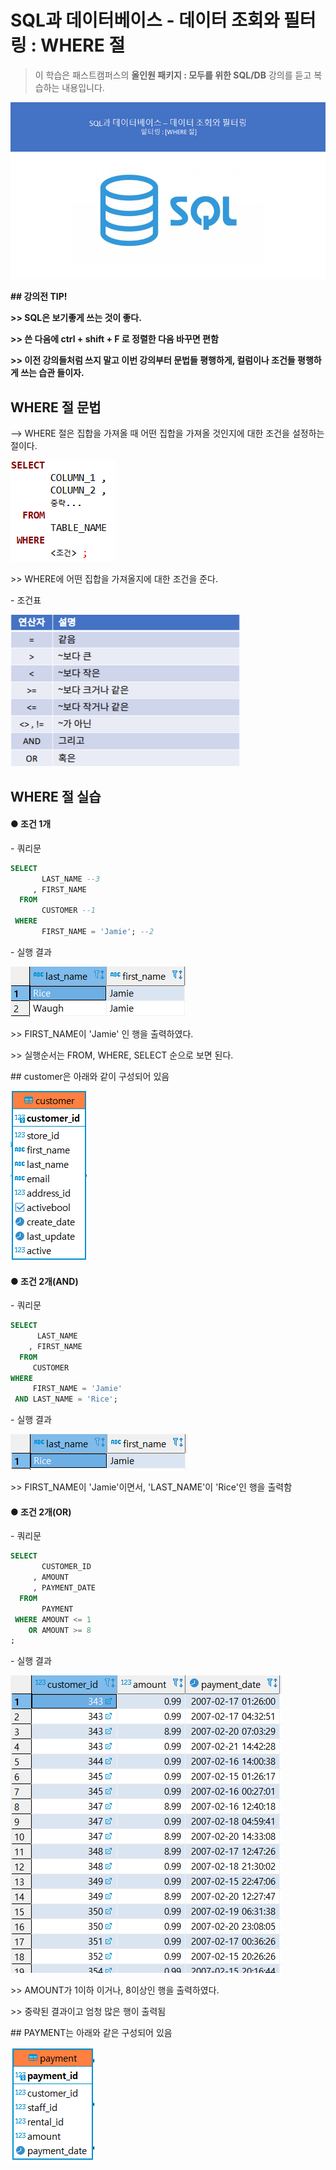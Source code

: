 # SQL과 데이터베이스 - 데이터 조회와 필터링 : WHERE 절

> 이 학습은 패스트캠퍼스의 **올인원 패키지 : 모두를 위한 SQL/DB** 강의를 듣고 복습하는 내용입니다.

![img](assets/md-images/image-16456049091161.png)



**## 강의전 TIP!**

**>> SQL은 보기좋게 쓰는 것이 좋다.**

**>> 쓴 다음에 ctrl + shift + F 로 정렬한 다음 바꾸면 편함**

**>> 이전 강의들처럼 쓰지 말고 이번 강의부터 문법들 평행하게, 컬럼이나 조건들 평행하게 쓰는 습관 들이자.**



## WHERE 절 문법

--> WHERE 절은 집합을 가져올 때 어떤 집합을 가져올 것인지에 대한 조건을 설정하는 절이다.

![img](assets/md-images/image-16456076407291.png)

\>> WHERE에 어떤 집합을 가져올지에 대한 조건을 준다.



\- 조건표

![img](assets/md-images/image-16456049124743.png)



## WHERE 절 실습



#### ● 조건 1개



\- 쿼리문

```SQL
SELECT
       LAST_NAME --3
     , FIRST_NAME
  FROM
       CUSTOMER --1
 WHERE
       FIRST_NAME = 'Jamie'; --2
```

\- 실행 결과

![img](assets/md-images/image-16456057415351.png)

\>> FIRST_NAME이 'Jamie' 인 행을 출력하였다.

\>> 실행순서는 FROM, WHERE, SELECT 순으로 보면 된다.

\## customer은 아래와 같이 구성되어 있음

![img](assets/md-images/image-16456057513543.png)

#### ● 조건 2개(AND)



\- 쿼리문

```SQL
SELECT
	  LAST_NAME
	, FIRST_NAME
  FROM
	 CUSTOMER
WHERE
  	 FIRST_NAME = 'Jamie'
 AND LAST_NAME = 'Rice';
```

\- 실행 결과

![img](assets/md-images/image-16456057552375.png)

\>> FIRST_NAME이 'Jamie'이면서, 'LAST_NAME'이 'Rice'인 행을 출력함

#### ● 조건 2개(OR)




\- 쿼리문

```SQL
SELECT
	   CUSTOMER_ID
	 , AMOUNT
	 , PAYMENT_DATE
  FROM
	   PAYMENT
 WHERE AMOUNT <= 1
	OR AMOUNT >= 8
;
```

\- 실행 결과

![img](assets/md-images/image-16456057585597.png)

\>> AMOUNT가 1이하 이거나, 8이상인 행을 출력하였다.

\>> 중략된 결과이고 엄청 많은 행이 출력됨

\## PAYMENT는 아래와 같은 구성되어 있음

![img](assets/md-images/image-16456057623479.png)

